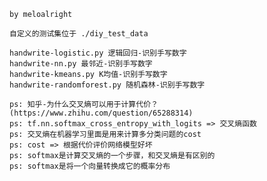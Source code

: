 `by meloalright`   

`自定义的测试集位于 ./diy_test_data`   
   
`handwrite-logistic.py 逻辑回归-识别手写数字`       
`handwrite-nn.py 最邻近-识别手写数字`    
`handwrite-kmeans.py K均值-识别手写数字`    
`handwrite-randomforest.py 随机森林-识别手写数字`    
   
   
   
   
   
```
ps: 知乎-为什么交叉熵可以用于计算代价？(https://www.zhihu.com/question/65288314)
ps: tf.nn.softmax_cross_entropy_with_logits => 交叉熵函数
ps: 交叉熵在机器学习里面是用来计算多分类问题的cost
ps: cost => 根据代价评价网络模型好坏
ps: softmax是计算交叉熵的一个步骤，和交叉熵是有区别的
ps: softmax是将一个向量转换成它的概率分布
```